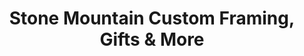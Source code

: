 ---
title: "Stone Mountain Custom Framing, Gifts & More"
url: /stone-mountain/stone-mountain-custom-framing-gifts-and-more/
shop: frame
---